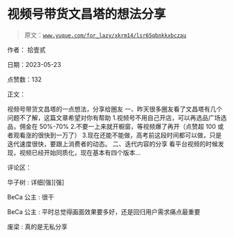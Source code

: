 # 视频号带货文昌塔的想法分享

> 原文：[`www.yuque.com/for_lazy/xkrm14/lsr65qbnkkxbczau`](https://www.yuque.com/for_lazy/xkrm14/lsr65qbnkkxbczau)

作者： 拾壹贰

日期：2023-05-23

点赞数：132

正文：

视频号带货文昌塔的一点想法，分享给圈友 一、昨天很多圈友看了文昌塔有几个问题不了解，这篇文章希望对你有帮助 1.视频号不用自己开店，可以再选品广场选品，佣金在 50%-70% 2.不要一上来就开橱窗，等视频爆了再开（点赞超 100 或者观看涨的很快到一万了） 3.现在还能不能做，高考前这段时间都可以做，只是迭代速度很快，要跟上消费者的动态。 二、迭代内容的分享 看平台视频的时候发现，视频已经开始同质化，现在基本有四个版本...

评论区：

华子树 : 详细[强][强]

BeCa 公主 : 很干

BeCa 公主 : 平时总觉得画面效果要多好，还是回归用户需求痛点最重要

废梁 : 真的是无私分享

